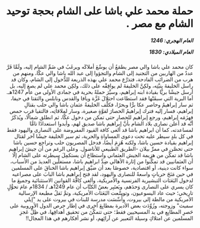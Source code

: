 <h1 dir="rtl">حملة محمد علي باشا على الشام بحجة توحيد الشام مع مصر .</h1>

<h5 dir="rtl">العام الهجري:  1246

العام الميلادي: 1830

</h5>

<p dir="rtl">كان محمد علي باشا والي مصر يطمَعُ أن يوسِّعَ أملاكَه ويرغَبُ في ضَمِّ الشام إليه، ولَمَّا فَرَّ عددٌ من الهاربين من التجنيد إلى الشام والتجؤوا إلى عبد الله باشا والي عكَّا، ومنهم من هرب من الضرائب الفادحة، فتذرَّع محمد علي بهذه الذريعة للدُّخول إلى الشام، وكان قد راسل الخليفةَ بنيَّتِه، ولكِنَّ الخليفةَ لم يوافِقْه على ذلك، ولكِن محمد علي لم يصغِ إليه، بل أرسل جيشًا بريًّا بقيادة ابنه إبراهيم، وسيَّرَ حملةً بحرية في جمادى الأولى من عام 1247هـ. أما البرية التي سبقَتْها فقد استطاعت احتلالَ غَزَّة ويافا والقدس ونابلس والتقتا في حيفا، ثم سار إبراهيمُ وحاصر عكا برًّا وبحرًا، فكلَّف الخليفةُ عثمان باشا والي حلب بقتالِ إبراهيم، فسار إليه فترك إبراهيمُ الحصارَ لقوَّةٍ صغيرة، وسار لملاقاتِه، فالتقيا قرب حمص فهزَمَه إبراهيم، ورجع إبراهيم للحصارِ حتى تمكن من دخول عكَّا، ثم انطلق شمالًا، ويُذكَرُ أنَّه قد أعلن نصارى بلاد الشام بأنَّ إبراهيم باشا صديق لهم، وأبدوا استعدادًا تامًّا لمساعدته، كما أن ابراهيم باشا قد ألغى كافة القيود المفروضة على النصارى واليهود فقط في كل بلدٍ سيطر عليه تحت دعوى المساواةِ والحرية، ثم سير الخليفة جيشًا آخر لقتال إبراهيم بقيادة حسين باشا، ولكنه هُزِمَ أيضًا، فدخل المصريون حلب وتراجع حسين باشا حتى تحصَّن في ممرِّ بيلان -الطريق الطبيعي للأناضول. وعلى الرغم من أن جيشَ إبراهيم باشا قد تمكَّن من هزيمة الجيش العثماني واستطاع أن يستكمِلَ سيطرته على الشام إلَّا أن العثمانيين قد تمكَّنوا من إثارة الأهالي ضِدَّ ابراهيم باشا، مستغلِّين العديدَ من الأسباب، سواء كانت دينية، أو اقتصادية، خصوصًا بعد أن ضيَّق إبراهيم باشا الخناقَ على المسلمين في حين مَنَحَ حرياتٍ واسعةً للنصارى واليهود، لقد فتح إبراهيم باشا البابَ على مصراعيه لدخول البَعَثات التبشيرية الفرنسية والأمريكية، وألغى كافَّةَ القوانين الاستثنائية وجميعَ ما كان يسري على النصارى وَحدَهم، ويَعتَبِر بعضُ الكتَّاب أن عام 1249هـ / 1834م عامَ تحوُّلٍ تاريخي؛ حيث عاد اليسوعيون، وتوسَّعت البَعَثات الأمريكية، وتمَّ نَقلُ مطبعة الإرسالية الأمريكية من مالطة إلى بيروت، وأُسِّسَت مدرسة للبنات في بيروت على يد "إيلي سميث" وزوجته، وزُوِّدَت بعض الأديرة بمطابِعَ أخرى في إطار حرص الدول الأوروبية على حَصرِ المطابِعِ في يد المسيحيين فقط؛ حتى تتمكَّنَ من تحقيق أهدافِها، في ظِلِّ عَجزِ المسلمين عن امتلاكِ وسيلة التعبير عن آرائِهم، أو نشر أفكارهم في هذا المجال!!</p></br>
